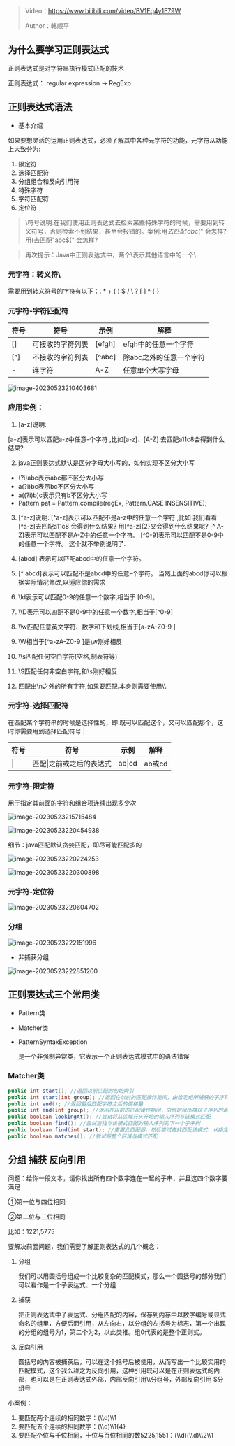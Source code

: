 
> Video：https://www.bilibili.com/video/BV1Eq4y1E79W
> 
>Author：韩顺平

## 为什么要学习正则表达式

正则表达式是对字符串执行模式匹配的技术

正则表达式： regular expression -> RegExp





## 正则表达式语法

- 基本介绍

如果要想灵活的运用正则表达式，必须了解其中各种元字符的功能，元字符从功能上大致分为:

1. 限定符
2. 选择匹配符
3. 分组组合和反向引用符
4. 特殊字符
5. 字符匹配符
6. 定位符

> \符号说明:在我们使用正则表达式去检索某些特殊字符的时候，需要用到转义符号，否则检索不到结果，甚至会报错的。案例:用$去匹配' abc$(" 会怎样?用(去匹配"abc$(" 会怎样?

> 再次提示：Java中正则表达式中，两个\\表示其他语言中的一个\

### 元字符：转义符\\

需要用到转义符号的字符有以下：. * + ( ) $ / \ ? [ ] ^ { }

### 元字符-字符匹配符

| 符号 | 符号             | 示例   | 解释                    |
| ---- | ---------------- | ------ | ----------------------- |
| []   | 可接收的字符列表 | [efgh] | efgh中的任意一个字符    |
| [^]  | 不接收的字符列表 | [^abc] | 除abc之外的任意一个字符 |
| -    | 连字符           | A-Z    | 任意单个大写字母        |

![image-20230523210403681](img/image-20230523210403681.png)

### 应用实例：

1. [a-z]说明:

  [a-z]表示可以匹配a-z中任意-个字符 ,比如[a-z]、[A-Z] 去匹配a11c8会得到什么结果?

2. java正则表达式默认是区分字母大小写的，如何实现不区分大小写

- (?i)abc表示abc都不区分大小写
- a(?i)bc表示bc不区分大小写
- a((?i)b)c表示只有b不区分大小写
- Pattern pat = Pattern.compile(regEx, Pattern.CASE INSENSITIVE);

3. [^a-z]说明:
\[^a-z\]表示可以匹配不是a-z中的任意一个字符 ,比如
我们看看\[^a-z\]去匹配a11c8 会得到什么结果? 用\[^a-z\]{2}又会得到什么结果呢?
\[^ A-Z\]表示可以匹配不是A-Z中的任意一个字符。
\[^0-9\]表示可以匹配不是0-9中的任意一个字符。
这个就不举例说明了.

4. [abcd] 表示可以匹配abcd中的任意一个字符。
5. \[^ abcd\]表示可以匹配不是abcd中的任意-个字符。
    当然上面的abcd你可以根据实际情况修改,以适应你的需求
6. \ld表示可以匹配0-9的任意一个数字,相当于 [0-9]。
7. \\\D表示可以四配不是0-9中的任意一个数字,相当于\[^0-9\]
8. \\\w匹配任意英文字符、数字和下划线,相当于[a-zA-Z0-9 ]
9. \\W相当于\[^a-zA-Z0-9 \]是\w刚好相反
10. \\\s匹配任何空白字符(空格,制表符等)
11. \\S匹配任何非空白字符,和\s刚好相反
12. 匹配出\n之外的所有字符,如果要匹配.本身则需要使用\\\\.

### 元字符-选择匹配符

在匹配某个字符串的时候是选择性的，即:既可以匹配这个，又可以匹配那个，这时你需要用到选择匹配符号 |

| 符号 | 符号                     | 示例   | 解释   |
| ---- | ------------------------ | ------ | ------ |
| \|   | 匹配\|之前或之后的表达式 | ab\|cd | ab或cd |

### 元字符-限定符

用于指定其前面的字符和组合项连续出现多少次

![image-20230523215715484](img/image-20230523215715484.png)

![image-20230523220454938](img/image-20230523220454938.png)

细节：java匹配默认贪婪匹配，即尽可能匹配多的

![image-20230523220224253](img/image-20230523220224253.png)

![image-20230523220300898](img/image-20230523220300898.png)

### 元字符-定位符

![image-20230523220604702](img/image-20230523220604702.png)

### 分组

![image-20230523222151996](img/image-20230523222151996.png)

- 非捕获分组

![image-20230523222851200](img/image-20230523222851200.png)

##  正则表达式三个常用类

- Pattern类

- Matcher类

- PatternSyntaxException

  是一个非强制异常类，它表示一个正则表达式模式中的语法错误

### Matcher类

```java
public int start(); //返回以前匹配的初始索引
public int start(int group); //返回在以前的匹配操作期间，由给定组所捕获的子序列的初始索引
public int end(); //返回最后匹配字符之后的偏移量
public int end(int group); //返回在以前的匹配操作期间，由给定组所捕获子序列的最后字符之后的偏移量
public boolean lookingAt(); //尝试将从区域开头开始的输入序列与该模式匹配
public boolean find(); //尝试查找与该模式匹配的输入序列的下一个子序列
public boolean find(int start); //重置此匹配器，然后尝试查找匹配该模式、从指定索引开始的输入序列的下一个子序列
public boolean matches(); //尝试将整个区域与模式匹配
```

## 分组 捕获 反向引用

问题：给你一段文本，请你找出所有四个数字连在一起的子串，并且这四个数字要满足

①第一位与四位相同

②第二位与三位相同

比如：1221,5775

要解决前面问题，我们需要了解正则表达式的几个概念：

1. 分组

   我们可以用圆括号组成一个比较复杂的匹配模式，那么一个圆括号的部分我们可以看作是一个子表达式、一个分组

2. 捕获

   把正则表达式中子表达式、分组匹配的内容，保存到内存中以数字编号或显式命名的组里，方便后面引用，从左向右，以分组的左括号为标志，第一个出现的分组的组号为1，第二个为2，以此类推。组0代表的是整个正则式。

3. 反向引用

   圆括号的内容被捕获后，可以在这个括号后被使用，从而写出一个比较实用的匹配模式，这个我么称之为反向引用，这种引用既可以是在正则表达式的内部，也可以是在正则表达式外部，内部反向引用\\\分组号，外部反向引用 $分组号

小案例：

1. 要匹配两个连续的相同数字：(\\\d)\\\1
2. 要匹配五个连续的相同数字：(\\\d)\\\1{4}
3. 要匹配个位与千位相同，十位与百位相同的数5225,1551：(\\\d)(\\\d)\\\2\\\1

